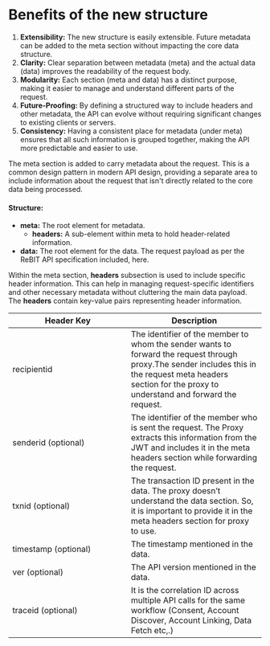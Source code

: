 # Benefits of the new structure

1. **Extensibility:** The new structure is easily extensible. Future metadata can be added to the meta section without impacting the core data structure.
2. **Clarity:** Clear separation between metadata (meta) and the actual data (data) improves the readability of the request body.
3. **Modularity:** Each section (meta and data) has a distinct purpose, making it easier to manage and understand different parts of the request.
4. **Future-Proofing:** By defining a structured way to include headers and other metadata, the API can evolve without requiring significant changes to existing clients or servers.
5. **Consistency:** Having a consistent place for metadata (under meta) ensures that all such information is grouped together, making the API more predictable and easier to use.

The meta section is added to carry metadata about the request. This is a common design pattern in modern API design, providing a separate area to include information about the request that isn't directly related to the core data being processed.

#### **Structure:**

* **meta:** The root element for metadata.
  * **headers:** A sub-element within meta to hold header-related information.
* **data:** The root element for the data. The request payload as per the ReBIT API specification included, here.

Within the meta section, **headers** subsection is used to include specific header information. This can help in managing request-specific identifiers and other necessary metadata without cluttering the main data payload. The **headers** contain key-value pairs representing header information.

<table><thead><tr><th width="220">Header Key</th><th>Description</th></tr></thead><tbody><tr><td>recipientid</td><td>The identifier of the member to whom the sender wants to forward the request through proxy.​The sender includes this in the request meta headers section for the proxy to understand and forward the request.</td></tr><tr><td>senderid (optional)</td><td>The identifier of the member who is sent the request. The Proxy extracts this information from the JWT and includes it in the meta headers section while forwarding the request.</td></tr><tr><td>txnid (optional)</td><td>The transaction ID present in the data. The proxy doesn’t understand the data section. So, it is important to provide it in the meta headers section for proxy to use.</td></tr><tr><td>timestamp (optional)</td><td>The timestamp mentioned in the data.</td></tr><tr><td>ver (optional)</td><td>The API version mentioned in the data.</td></tr><tr><td>traceid (optional)</td><td>It is the correlation ID across multiple API calls for the same workflow (Consent, Account Discover, Account Linking, Data Fetch etc,.)</td></tr></tbody></table>
